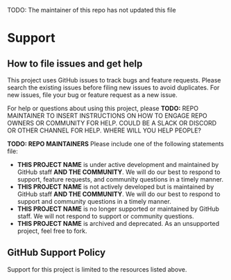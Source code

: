 TODO: The maintainer of this repo has not updated this file

# Support

## How to file issues and get help

This project uses GitHub issues to track bugs and feature requests. Please search the existing issues before filing new issues to avoid duplicates. For new issues, file your bug or feature request as a new issue.

For help or questions about using this project, please **TODO:** REPO MAINTAINER TO INSERT INSTRUCTIONS ON HOW TO ENGAGE REPO OWNERS OR COMMUNITY FOR HELP. COULD BE A SLACK OR DISCORD OR OTHER CHANNEL FOR HELP. WHERE WILL YOU HELP PEOPLE?

**TODO: REPO MAINTAINERS** Please include one of the following statements file:

- **THIS PROJECT NAME** is under active development and maintained by GitHub staff **AND THE COMMUNITY**. We will do our best to respond to support, feature requests, and community questions in a timely manner.
- **THIS PROJECT NAME** is not actively developed but is maintained by GitHub staff **AND THE COMMUNITY**. We will do our best to respond to support and community questions in a timely manner.
- **THIS PROJECT NAME** is no longer supported or maintained by GitHub staff. We will not respond to support or community questions.
- **THIS PROJECT NAME** is archived and deprecated. As an unsupported project, feel free to fork.

## GitHub Support Policy

Support for this project is limited to the resources listed above.
